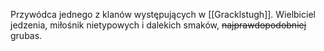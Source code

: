 Przywódca jednego z klanów występujących w [[Gracklstugh]]. Wielbiciel jedzenia, miłośnik nietypowych i dalekich smaków, ~~najprawdopodobniej~~ grubas.

